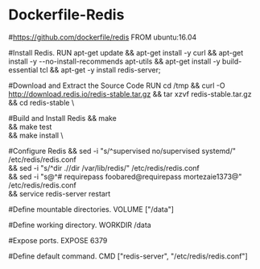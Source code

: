 # Dockerfile-Redis

#https://github.com/dockerfile/redis
FROM ubuntu:16.04

#Install Redis.
RUN apt-get update && apt-get install -y curl && apt-get install -y --no-install-recommends apt-utils && apt-get install -y build-essential tcl && apt-get -y install redis-server;

#Download and Extract the Source Code
RUN cd /tmp &&  curl -O http://download.redis.io/redis-stable.tar.gz &&  tar xzvf redis-stable.tar.gz  &&  cd redis-stable \

#Build and Install Redis
 && make \
 && make test \
 && make install \
    
#Configure Redis
  &&  sed -i "s/^supervised no/supervised systemd/" /etc/redis/redis.conf  \
  &&  sed -i "s/^dir \.\//dir \/var\/lib\/redis/" /etc/redis/redis.conf  \
  &&  sed -i "s@^# requirepass foobared@requirepass mortezaie1373@"  /etc/redis/redis.conf  \
  &&  service redis-server restart
  
#Define mountable directories.
  VOLUME ["/data"]

#Define working directory.
WORKDIR /data

#Expose ports.
EXPOSE 6379

#Define default command.
CMD ["redis-server", "/etc/redis/redis.conf"]
